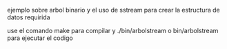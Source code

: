 ejemplo sobre arbol binario  y el uso de sstream para crear la estructura de datos requirida

use el comando make para compilar y ./bin/arbolstream o bin/arbolstream para ejecutar el codigo